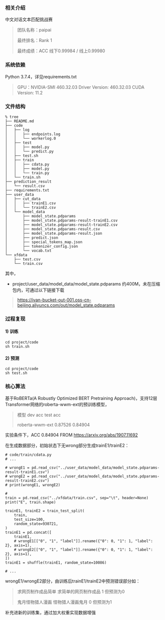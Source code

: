 
### 相关介绍
中文对话文本匹配挑战赛

> 团队名称：paipai
> 
> 最终排名：Rank 1 
> 
> 最终成绩：ACC 线下0.99984 / 线上0.99980

### 系统依赖
Python 3.7.4，详见requirements.txt
> GPU：NVIDIA-SMI 460.32.03    Driver Version: 460.32.03    CUDA Version: 11.2

### 文件结构
```
% tree
├── README.md
├── code
│   ├── log
│   │   ├── endpoints.log
│   │   └── workerlog.0
│   ├── test
│   │   ├── model.py
│   │   └── predict.py
│   ├── test.sh
│   ├── train
│   │   ├── cdata.py
│   │   ├── model.py
│   │   └── train.py
│   └── train.sh
├── prediction_result
│   └── result.csv
├── requirements.txt
├── user_data
│   ├── cut_data
│   │   ├── trainE1.csv
│   │   └── trainE2.csv
│   └── model_data
│       ├── model_state.pdparams
│       ├── model_state.pdparams-result-trainE1.csv
│       ├── model_state.pdparams-result-trainE2.csv
│       ├── model_state.pdparams-result.csv
│       ├── model_state.pdparams-result.json
│       ├── predict.json
│       ├── special_tokens_map.json
│       ├── tokenizer_config.json
│       └── vocab.txt
└── xfdata
    ├── test.csv
    └── train.csv
```
其中，
* project/user_data/model_data/model_state.pdparams
约400M，未在压缩包内，可通过以下链接下载
> https://ivan-bucket-out-001.oss-cn-beijing.aliyuncs.com/out/model_state.pdparams

### 过程复现
#### 1) 训练
```
cd project/code
sh train.sh
```

#### 2) 预测
```
cd project/code
sh test.sh
```

### 核心算法
基于RoBERTa(A Robustly Optimized BERT Pretraining Approach)，支持12层Transformer网络的roberta-wwm-ext的预训练模型，
> 模型	dev acc	test acc
>
> roberta-wwm-ext	0.87526	0.84904

实验条件下，ACC 0.84904 FROM https://arxiv.org/abs/1907.11692

在生成数据部分，初始状态下无wrong部分生成trainE1/trainE2：
```
# code/train/cdata.py
# ...

# wrongE1 = pd.read_csv("../user_data/model_data/model_state.pdparams-result-trainE1.csv")
# wrongE2 = pd.read_csv("../user_data/model_data/model_state.pdparams-result-trainE2.csv")
# print(wrongE1, wrongE2)

#
train = pd.read_csv("../xfdata/train.csv", sep="\t", header=None)
print("E", train.shape)

trainE1, trainE2 = train_test_split(
    train,
    test_size=100,
    random_state=930721,
)
trainE1 = pd.concat([
    trainE1,
    # wrongE1[["0", "1", "label"]].rename({"0": 0, "1": 1, "label": 2}, axis=1),
    # wrongE2[["0", "1", "label"]].rename({"0": 0, "1": 1, "label": 2}, axis=1),
])
trainE1 = shuffle(trainE1, random_state=10086)

# ...
```
wrongE1/wrongE2部分，由训练后trainE1/trainE2中预测错误部分如：
> 求网页制作成品简单 求简单的网页制作成品 1 但预测为0
>
> 鬼月怪物猎人漫画 怪物猎人漫画鬼月 0 但预测为1

补充进新的训练集，通过加大权重实现数据增强

